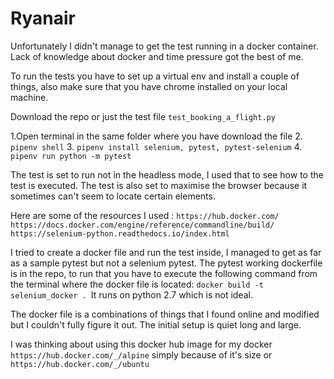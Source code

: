 # Ryanair

Unfortunately I didn't manage to get the test running in a docker container. Lack of knowledge about docker and time 
pressure got the best of me.

To run the tests you have to set up a virtual env and install a couple of things, also make sure that you have chrome 
installed on your local machine.

Download the repo or just the test file `test_booking_a_flight.py`

1.Open terminal in the same folder where you have download the file
2. `pipenv shell`
3. `pipenv install selenium, pytest, pytest-selenium`
4. `pipenv run python -m pytest`

The test is set to run not in the headless mode, I used that to see how to the test is executed. The test is also
set to maximise the browser because it sometimes can't seem to locate certain elements.

Here are some of the resources I used :
`https://hub.docker.com/
https://docs.docker.com/engine/reference/commandline/build/
https://selenium-python.readthedocs.io/index.html`

I tried to create a docker file and run the test inside, I managed to get as far as a sample pytest but not a 
selenium pytest. The pytest working dockerfile is in the repo, to run that you have to execute the following command
from the terminal where the docker file is located:
`docker build -t selenium_docker .
`It runs on python 2.7 which is not ideal.

The docker file is a combinations of things that I found online and modified but I couldn't fully figure
it out. The initial setup is quiet long and large.

I was thinking about using this docker hub image for my docker 
`https://hub.docker.com/_/alpine`
simply because of it's size
or 
`https://hub.docker.com/_/ubuntu`
